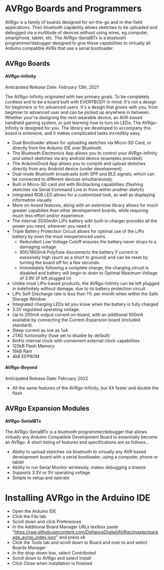 # AVRgo Boards and Programmers
AVRgo is a family of boards designed for on-the-go and in-the-field applications. Their bluetooth capability allows sketches to be uploaded and debugged via a multitude of devices without using wires, eg computer, smartphone, tablet, etc. The AVRgo-SerialBTx is a bluetooth programmer/debugger designed to give these capabilities to virtually all Arduino compatible AVRs that use a serial bootloader.

## AVRgo Boards
#### AVRgo-Infinity
*Anticipated Release Date: February 13th, 2021*

The AVRgo-Infinity originated with two primary goals. To be completely cordless and to be a board built with EVERYBODY in mind. It's not a design for beginners or for advanced users. It's a design that grows with you, from beginner to advanced user and can be picked up anywhere in between. Whether your're designing the next wearable device, an AVR-based handheld gaming system, or just learning how to turn on LEDs; The AVRgo-Infinity is designed for you. The library we developed to accompany this board is extensive, and it makes complicated tasks incredibly easy.
- Dual Bootloader allows for uploading sketches via Micro-SD Card, or directly from the Arduino IDE over Bluetooth.
- The Bluetooth Electronics App allows you to control your AVRgo-Infinity and select sketches via any android device (examples provided).
- The ArduinoDroid App allows you to compile and upload sketches directly from any Android device (under development)
- Dual mode Bluetooth broadcasts both SPP and BLE signals, which can be connected to different devices simultaneuosly.
- Built in Micro-SD card slot with BinStacking capabilities (flashing sketches via Serial Command Line or from within another sketch)
- Integrated RGB LED allows for a customized look, as well as displaying information visually
- More on-board features, along with an extensive library allows for much greater capabilies than other developement boards, while requiring much less effort and/or experience.
- The internal 3000mAh LiPo battery with built-in charger provides all the power you need, wherever you need it.
- Triple Battery Protection Circuit allows for optimal use of the LiPo battery by even the most inexperienced users.
  - Redundant Low Voltage Cutoff ensures the battery never drops to a damaging voltage.
  - 900/1800mA Polyfuse disconnects the battery if current is exessively high (such as a short to ground) and can be reset by turning the board off for a few seconds.
  - Immediately following a complete charge, the charging circuit is disabled and battery will begin to drain to Optimal Maximum Voltage of 3.9V (if left plugged in)
- Unlike most LiPo-based pruducts, the AVRgo-Infinity can be left plugged in indefinitely without damage, due to its battery protection circuit.
- LiPo Self-Discharge rate is less than 1% per month when within the Safe Storage Window
- Integrated charging LEDs let you know when the battery is fully charged
- 3.3V regulated operating voltage.
- Up to 200mA output current on-board, with an additional 500mA available by connecting the Current-Expansion board (included standard).
- Sleep current as low as 1uA
- JTAG funtionality (fuse set to disable by default)
- 8mHz internal clock with convenient external clock capabilities
- 120kB Flash Memory
- 16kB Ram
- 4kB EEPROM

#### AVRgo-Beyond
Anticipated Release Date: February 2022
- All the same features of the AVRgo-Infinity, but 4X faster and double the flash

## AVRgo Expansion Modules
#### AVRgo-SerialBTx
The AVRgo-SerialBTx is a bluetooth programmer/debugger that allows virtually any Arduino Compatible Development Board to essentially become an AVRgo. A short listing of features and specifications are as follows...
- Ability to upload sketches via bluetooth to virtually any AVR based development board with a serial bootloader, using a computer, phone or tablet
- Ability to run Serial Monitor wirelessly, makes debugging a breeze
- Supports 3.3V or 5V operating voltage
- Simple to setup and operate

# Installing AVRgo in the Arduino IDE
- Open the Arduino IDE
- Click the File tab
- Scroll down and click Preferences
- In the Additional Board Manager URLs textbox paste "https://raw.githubusercontent.com/DefianceDigital/AVRgo/master/package_avrgo_index.json" and press ok
- Click the Tools tab and scroll down to Board and over to and select Boards Manager
- In the drop-down box, select Contributed
- Scroll down to AVRgo and select Install
- Click Close when installation is finished
